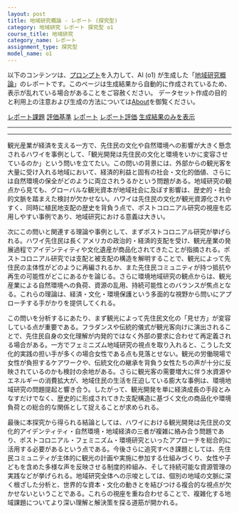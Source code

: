 ```yaml
---
layout: post
title: 地域研究概論 - レポート (探究型)
category: 地域研究 レポート 探究型 o1
course_title: 地域研究
category_name: レポート
assignment_type: 探究型
model_name: o1
---
```


以下のコンテンツは、[プロンプト](https://github.com/takedatoshiyuki/synthetic_assignments/tree/main/generated/地域研究/o1/prompt_レポート-探究型.md)を入力して、AI (o1) が生成した「[地域研究概論](/contents/地域研究/)」のレポートです。このページは生成結果から自動的に作成されているため、表示が乱れている場合があることをご容赦ください。
データセット作成の目的と利用上の注意および生成の方法については[About](/About)を御覧ください。

[レポート課題](../レポート課題-探究型)
[評価基準](../評価基準-探究型)
[レポート](../レポート-探究型)
[レポート評価](../レポート評価-探究型)
[生成結果のみを表示](https://github.com/takedatoshiyuki/synthetic_assignments/tree/main/generated/地域研究/o1/レポート-探究型.md)
  

***
***
  
観光産業が経済を支える一方で、先住民の文化や自然環境への影響が大きく懸念されるハワイを事例として、「観光開発は先住民の文化と環境をいかに変容させているのか」という問いを立てたい。この問いの背景には、外部からの観光客を大量に受け入れる地域において、経済的利益と固有の社会・文化的価値、さらには自然環境の保全がどのように両立されうるかという問題がある。地域研究の観点から見ても、グローバルな観光資本が地域社会に及ぼす影響は、歴史的・社会的文脈を踏まえた検討が欠かせない。ハワイは先住民の文化が観光資源化されやすく、同時に植民地支配の歴史を背負う点で、ポストコロニアル研究の視座を応用しやすい事例であり、地域研究における意義は大きい。

次にこの問いと関連する理論や事例として、まずポストコロニアル研究が挙げられる。ハワイ先住民は長くアメリカの政治的・経済的支配を受け、観光産業の発展過程でアイデンティティや文化遺産が商品化されてきたことが指摘される。ポストコロニアル研究では支配と被支配の構造を解明することで、観光によって先住民の主体性がどのように再編されるか、また先住民コミュニティが持つ抵抗や再生の可能性がどこにあるかを論じる。さらに環境地域研究の観点からは、観光産業による自然環境への負荷、資源の乱用、持続可能性とのバランスが焦点となる。これらの理論は、経済・文化・環境保護という多面的な視野から問いにアプローチする手がかりを提供してくれる。

この問いを分析するにあたり、まず観光によって先住民文化の「見せ方」が変容している点が重要である。フラダンスや伝統的儀式が観光客向けに演出されることで、先住民自身の文化理解が内発的ではなく外部の要求に合わせて再定義される場合がある。一方でフェミニズム地域研究の視点を取り入れると、こうした文化的実践の担い手が多くの場合女性である点も見落とせない。観光の労働現場で女性が負担するケアワークや、伝統文化の継承を背負う女性たちの声が十分に反映されているのかも検討の余地がある。さらに観光客の需要増大に伴う水資源やエネルギーの消費拡大が、地域住民の生活を圧迫している膨大な事例は、環境地域研究の問題提起と響き合う。したがって、観光開発を単に経済成長の手段とみなすだけでなく、歴史的に形成されてきた支配構造に基づく文化の商品化や環境負荷との総合的な関係として捉えることが求められる。

最後に本探究から得られる結論としては、ハワイにおける観光開発は先住民の文化的アイデンティティ・自然環境・地域経済の三者が複雑に絡み合う問題であり、ポストコロニアル・フェミニズム・環境研究といったアプローチを総合的に活用する必要があるという点である。今後さらに追究すべき課題としては、先住民コミュニティが主体的に観光の計画や実施に参加する仕組みづくり、女性や子どもを含めた多様な声を反映させる制度的枠組み、そして持続可能な資源管理の実践などが挙げられる。地域研究全体への示唆としては、個別の地域の文脈に深く根ざした分析と、世界的な資本・文化の動きとを結びつける複合的な視点が欠かせないということである。これらの視座を重ね合わせることで、複雑化する地域課題についてより深い理解と解決策を探る道筋が開かれる。
